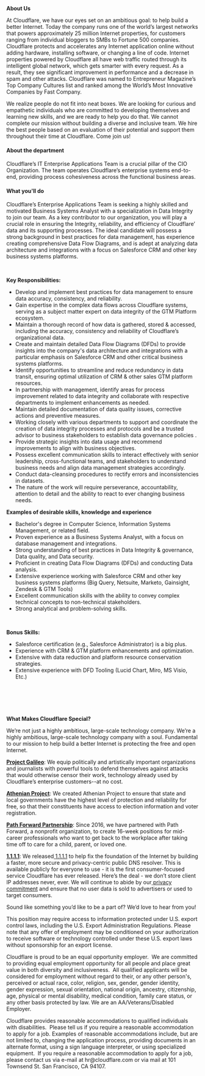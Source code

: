<div class="content-intro">
	<div><strong>About Us</strong></div>
	<div>
		<p><span style="font-weight: 400;">At Cloudflare, we have our eyes set on an ambitious goal: to help build a better Internet. Today the company runs one of the world’s largest networks that powers approximately 25 million Internet properties, for customers ranging from individual bloggers to SMBs to Fortune 500 companies. Cloudflare protects and accelerates any Internet application online without adding hardware, installing software, or changing a line of code. Internet properties powered by Cloudflare all have web traffic routed through its intelligent global network, which gets smarter with every request. As a result, they see significant improvement in performance and a decrease in spam and other attacks. Cloudflare was named to Entrepreneur Magazine’s Top Company Cultures list and ranked among the World’s Most Innovative Companies by Fast Company.</span><span style="font-weight: 400;">&nbsp;</span></p>
		<p><span style="font-weight: 400;">We realize people do not fit into neat boxes. We are looking for curious and empathetic individuals who are committed to developing themselves and learning new skills, and we are ready to help you do that. We cannot complete our mission without building a diverse and inclusive team. We hire the best people based on an evaluation of their potential and support them throughout their time at Cloudflare. Come join us!&nbsp;</span></p>
	</div>
</div>
<h4>About the department</h4>
<p>Cloudflare’s IT Enterprise Applications Team is a crucial pillar of the CIO Organization. The team operates Cloudflare’s enterprise systems end-to-end, providing process cohesiveness across the functional business areas.</p>
<h4>What you'll do</h4>
<p>Cloudflare’s Enterprise Applications Team is seeking a highly skilled and motivated Business Systems Analyst with a specialization in Data Integrity to join our team. As a key contributor to our organization, you will play a crucial role in ensuring the Integrity, reliability, and efficiency of Cloudflare’ data and its supporting processes. The ideal candidate will possess a strong background in best practices for data management, has experience creating comprehensive Data Flow Diagrams, and is adept at analyzing data architecture and integrations with a focus on Salesforce CRM and other key business systems platforms.</p>
<p>&nbsp;</p>
<p><strong>Key Responsibilities:</strong></p>
<ul>
	<li>Develop and implement best practices for data management to ensure data accuracy, consistency, and reliability.</li>
	<li>Gain expertise in the complex data flows across Cloudflare systems, serving as a subject matter expert on data integrity of the GTM Platform ecosystem.</li>
	<li>Maintain a thorough record of how data is gathered, stored &amp; accessed, including the accuracy, consistency and reliability of Cloudflare’s organizational data.</li>
	<li>Create and maintain detailed Data Flow Diagrams (DFDs) to provide insights into the company's data architecture and integrations with a particular emphasis on Salesforce CRM and other critical business systems platforms.</li>
	<li>Identify opportunities to streamline and reduce redundancy in data transit, ensuring optimal utilization of CRM &amp; other sales GTM platform resources.</li>
	<li>In partnership with management, identify areas for process improvement related to data integrity and collaborate with respective departments to implement enhancements as needed.</li>
	<li>Maintain detailed documentation of data quality issues, corrective actions and preventive measures.</li>
	<li>Working closely with various departments to support and coordinate the creation of data integrity processes and protocols and be a trusted advisor to business stakeholders to establish data governance policies .</li>
	<li>Provide strategic insights into data usage and recommend improvements to align with business objectives.</li>
	<li>Possess excellent communication skills to interact effectively with senior leadership, cross-functional teams, and stakeholders to understand business needs and align data management strategies accordingly.</li>
	<li>Conduct data-cleansing procedures to rectify errors and inconsistencies in datasets.</li>
	<li>The nature of the work will require perseverance, accountability, attention to detail and the ability to react to ever changing business needs.</li>
</ul>
<p><strong>Examples of desirable skills, knowledge and experience</strong></p>
<ul>
	<li>Bachelor's degree in Computer Science, Information Systems Management, or related field.</li>
	<li>Proven experience as a Business Systems Analyst, with a focus on database management and integrations.</li>
	<li>Strong understanding of best practices in Data Integrity &amp; governance, Data quality, and Data security.</li>
	<li>Proficient in creating Data Flow Diagrams (DFDs) and conducting Data analysis.</li>
	<li>Extensive experience working with Salesforce CRM and other key business systems platforms (Big Query, Netsuite, Marketo, Gainsight, Zendesk &amp; GTM Tools)</li>
	<li>Excellent communication skills with the ability to convey complex technical concepts to non-technical stakeholders.</li>
	<li>Strong analytical and problem-solving skills.</li>
</ul>
<p>&nbsp;</p>
<p><strong>Bonus Skills:</strong></p>
<ul>
	<li>Salesforce certification (e.g., Salesforce Administrator) is a big plus.</li>
	<li>Experience with CRM &amp; GTM platform enhancements and optimization.</li>
	<li>Extensive with data reduction and platform resource conservation strategies.</li>
	<li>Extensive experience with DFD Tooling (Lucid Chart, Miro, MS Visio, Etc.)&nbsp;</li>
</ul>
<p><br><br></p>
<p>&nbsp;</p>
<div class="content-conclusion">
	<p><strong>What Makes Cloudflare Special?</strong></p>
	<p><span style="font-weight: 400;">We’re not just a highly ambitious, large-scale technology company. We’re a highly ambitious, large-scale technology company with a soul. Fundamental to our mission to help build a better Internet is protecting the free and open Internet.</span></p>
	<p><a href="https://blog.cloudflare.com/protecting-free-expression-online/"><strong>Project Galileo</strong></a><span style="font-weight: 400;">: We equip politically and artistically important organizations and journalists with powerful tools to defend themselves against attacks that would otherwise censor their work, technology already used by Cloudflare’s enterprise customers--at no cost.</span></p>
	<p><strong><a href="https://www.cloudflare.com/athenian/">Athenian Project</a></strong><span style="font-weight: 400;">: We created Athenian Project to ensure that state and local governments have the highest level of protection and reliability for free, so that their constituents have access to election information and voter registration.</span></p>
	<p><a href="https://blog.cloudflare.com/tag/path-forward/"><strong>Path Forward Partnership</strong></a><span style="font-weight: 400;">: Since 2016, we have partnered with Path Forward, a nonprofit organization, to create 16-week positions for mid-career professionals who want to get back to the workplace after taking time off to care for a child, parent, or loved one.</span></p>
	<p><a href="https://1.1.1.1/"><strong>1.1.1.1</strong></a><span style="font-weight: 400;">: We released</span><a href="https://1.1.1.1/"> <span style="font-weight: 400;">1.1.1.1</span></a><span style="font-weight: 400;"> to help fix the foundation of the Internet by building a faster, more secure and privacy-centric public DNS resolver. This is available publicly for everyone to use - it is the first consumer-focused service Cloudflare has ever released. Here’s the deal - we don’t store client IP addresses never, ever. We will continue to abide by our</span><a href="https://developers.cloudflare.com/1.1.1.1/privacy/public-dns-resolver"> privacy commitment</a><span style="font-weight: 400;"> and ensure that no user data is sold to advertisers or used to target consumers.</span></p>
	<p><span style="font-weight: 400;">Sound like something you’d like to be a part of? We’d love to hear from you!</span></p>
	<p><span style="font-weight: 400;">This position may require access to information protected under U.S. export control laws, including the U.S. Export Administration Regulations. Please note that any offer of employment may be conditioned on your authorization to receive software or technology controlled under these U.S. export laws without sponsorship for an export license.</span></p>
	<p><span style="font-weight: 400;">Cloudflare is proud to be an equal opportunity employer. &nbsp;We are committed to providing equal employment opportunity for all people and place great value in both diversity and inclusiveness. &nbsp;All qualified applicants will be considered for employment without regard to their, or any other person's, perceived or actual</span> <span style="font-weight: 400;">race, color, religion, sex, gender, gender identity, gender expression, sexual orientation, national origin, ancestry, citizenship, age, physical or mental disability, medical condition, family care status, or any other basis protected by law. </span><span style="font-weight: 400;">We are an AA/Veterans/Disabled Employer.</span></p>
	<p><span style="font-weight: 400;">Cloudflare provides reasonable accommodations to qualified individuals with disabilities. &nbsp;Please tell us if you require a reasonable accommodation to apply for a job. Examples of reasonable accommodations include, but are not limited to, changing the application process, providing documents in an alternate format, using a sign language interpreter, or using specialized equipment. &nbsp;If you require a reasonable accommodation to apply for a job, please contact us via e-mail at </span><span style="font-weight: 400;">hr@cloudflare.com</span><span style="font-weight: 400;"> or via mail at 101 Townsend St. San Francisco, CA 94107.</span></p>
</div>